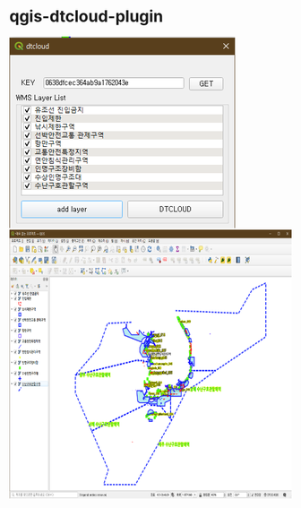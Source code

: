 # qgis-dtcloud-plugin

<img src="./sc001.png" width="403px" height="342px" />
<img src="./sc002.png" width="720px" height="480px" />
